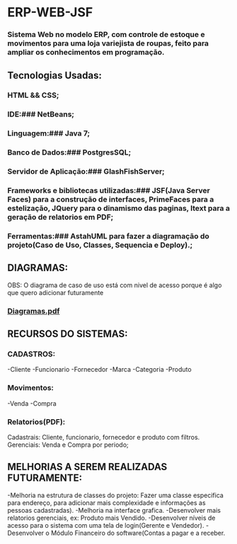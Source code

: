 # ERP-WEB-JSF

### **Sistema Web no modelo ERP, com controle de estoque e movimentos para uma loja variejista de roupas, feito para ampliar os conhecimentos em programação.**



## Tecnologias Usadas:
### HTML && CSS;
### IDE:### NetBeans;
### Linguagem:### Java 7;
### Banco de Dados:### PostgresSQL;
### Servidor de Aplicação:### GlashFishServer;
### Frameworks e bibliotecas utilizadas:### JSF(Java Server Faces) para a construção de interfaces, PrimeFaces para a estelização, JQuery para o dinamismo das paginas, Itext para a geração de relatorios em PDF;
### Ferramentas:### AstahUML para fazer a diagramação do projeto(Caso de Uso, Classes, Sequencia e Deploy).;




## DIAGRAMAS:
OBS: O diagrama de caso de uso está com nivel de acesso porque é algo que quero adicionar futuramente
### [Diagramas.pdf](https://github.com/user-attachments/files/17983492/Diagramas.pdf)




## RECURSOS DO SISTEMAS:
### CADASTROS:
-Cliente
-Funcionario
-Fornecedor
-Marca
-Categoria
-Produto

### Movimentos:
-Venda
-Compra

### Relatorios(PDF):
Cadastrais: Cliente, funcionario, fornecedor e produto com filtros.
Gerenciais: Venda e Compra por periodo;




## MELHORIAS A SEREM REALIZADAS FUTURAMENTE:
-Melhoria na estrutura de classes do projeto: Fazer uma classe especifica para endereço, para adicionar mais complexidade e informações as pessoas cadastradas).
-Melhoria na interface grafica.
-Desenvolver mais relatorios gerenciais, ex: Produto mais Vendido.
-Desenvolver níveis de acesso para o sistema com uma tela de login(Gerente e Vendedor).
-Desenvolver o Módulo Financeiro do software(Contas a pagar e a receber.



